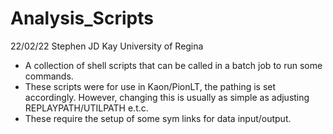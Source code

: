 # Analysis_Scripts

22/02/22 
Stephen JD Kay
University of Regina

- A collection of shell scripts that can be called in a batch job to run some commands.
- These scripts were for use in Kaon/PionLT, the pathing is set accordingly. However, changing this is usually as simple as adjusting REPLAYPATH/UTILPATH e.t.c.
- These require the setup of some sym links for data input/output.